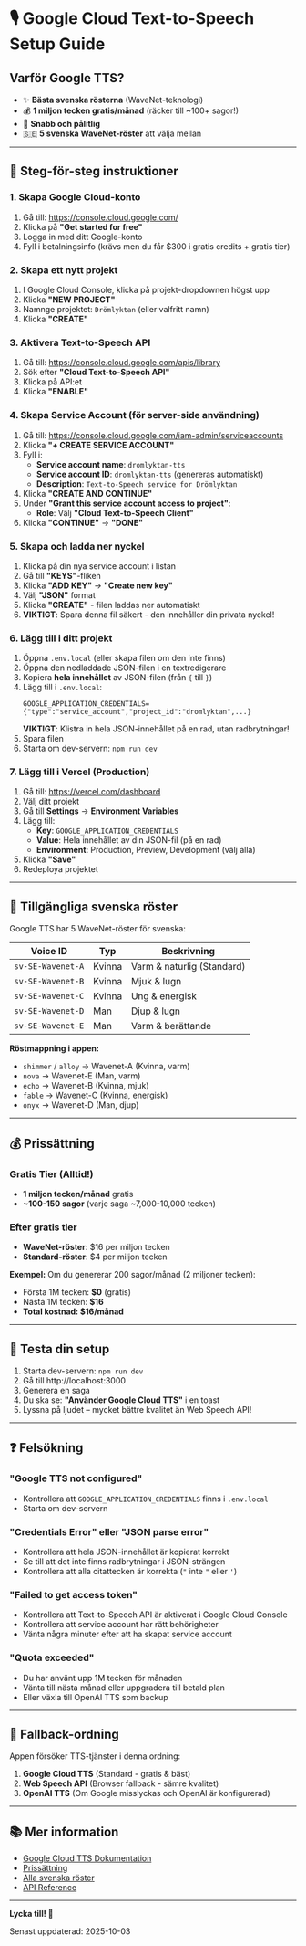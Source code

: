# 🎙️ Google Cloud Text-to-Speech Setup Guide

## Varför Google TTS?

- ✨ **Bästa svenska rösterna** (WaveNet-teknologi)
- 💰 **1 miljon tecken gratis/månad** (räcker till ~100+ sagor!)
- 🚀 **Snabb och pålitlig**
- 🇸🇪 **5 svenska WaveNet-röster** att välja mellan

---

## 📝 Steg-för-steg instruktioner

### 1. Skapa Google Cloud-konto

1. Gå till: https://console.cloud.google.com/
2. Klicka på **"Get started for free"**
3. Logga in med ditt Google-konto
4. Fyll i betalningsinfo (krävs men du får $300 i gratis credits + gratis tier)

### 2. Skapa ett nytt projekt

1. I Google Cloud Console, klicka på projekt-dropdownen högst upp
2. Klicka **"NEW PROJECT"**
3. Namnge projektet: `Drömlyktan` (eller valfritt namn)
4. Klicka **"CREATE"**

### 3. Aktivera Text-to-Speech API

1. Gå till: https://console.cloud.google.com/apis/library
2. Sök efter **"Cloud Text-to-Speech API"**
3. Klicka på API:et
4. Klicka **"ENABLE"**

### 4. Skapa Service Account (för server-side användning)

1. Gå till: https://console.cloud.google.com/iam-admin/serviceaccounts
2. Klicka **"+ CREATE SERVICE ACCOUNT"**
3. Fyll i:
   - **Service account name**: `dromlyktan-tts`
   - **Service account ID**: `dromlyktan-tts` (genereras automatiskt)
   - **Description**: `Text-to-Speech service for Drömlyktan`
4. Klicka **"CREATE AND CONTINUE"**
5. Under **"Grant this service account access to project"**:
   - **Role**: Välj **"Cloud Text-to-Speech Client"**
6. Klicka **"CONTINUE"** → **"DONE"**

### 5. Skapa och ladda ner nyckel

1. Klicka på din nya service account i listan
2. Gå till **"KEYS"**-fliken
3. Klicka **"ADD KEY"** → **"Create new key"**
4. Välj **"JSON"** format
5. Klicka **"CREATE"** - filen laddas ner automatiskt
6. **VIKTIGT**: Spara denna fil säkert - den innehåller din privata nyckel!

### 6. Lägg till i ditt projekt

1. Öppna `.env.local` (eller skapa filen om den inte finns)
2. Öppna den nedladdade JSON-filen i en textredigerare
3. Kopiera **hela innehållet** av JSON-filen (från `{` till `}`)
4. Lägg till i `.env.local`:
   ```
   GOOGLE_APPLICATION_CREDENTIALS={"type":"service_account","project_id":"dromlyktan",...}
   ```
   **VIKTIGT**: Klistra in hela JSON-innehållet på en rad, utan radbrytningar!
5. Spara filen
6. Starta om dev-servern: `npm run dev`

### 7. Lägg till i Vercel (Production)

1. Gå till: https://vercel.com/dashboard
2. Välj ditt projekt
3. Gå till **Settings** → **Environment Variables**
4. Lägg till:
   - **Key**: `GOOGLE_APPLICATION_CREDENTIALS`
   - **Value**: Hela innehållet av din JSON-fil (på en rad)
   - **Environment**: Production, Preview, Development (välj alla)
5. Klicka **"Save"**
6. Redeploya projektet

---

## 🎵 Tillgängliga svenska röster

Google TTS har 5 WaveNet-röster för svenska:

| Voice ID | Typ | Beskrivning |
|----------|-----|-------------|
| `sv-SE-Wavenet-A` | Kvinna | Varm & naturlig (Standard) |
| `sv-SE-Wavenet-B` | Kvinna | Mjuk & lugn |
| `sv-SE-Wavenet-C` | Kvinna | Ung & energisk |
| `sv-SE-Wavenet-D` | Man | Djup & lugn |
| `sv-SE-Wavenet-E` | Man | Varm & berättande |

**Röstmappning i appen:**
- `shimmer` / `alloy` → Wavenet-A (Kvinna, varm)
- `nova` → Wavenet-E (Man, varm)
- `echo` → Wavenet-B (Kvinna, mjuk)
- `fable` → Wavenet-C (Kvinna, energisk)
- `onyx` → Wavenet-D (Man, djup)

---

## 💰 Prissättning

### Gratis Tier (Alltid!)
- **1 miljon tecken/månad** gratis
- **~100-150 sagor** (varje saga ~7,000-10,000 tecken)

### Efter gratis tier
- **WaveNet-röster**: $16 per miljon tecken
- **Standard-röster**: $4 per miljon tecken

**Exempel:**
Om du genererar 200 sagor/månad (2 miljoner tecken):
- Första 1M tecken: **$0** (gratis)
- Nästa 1M tecken: **$16**
- **Total kostnad: $16/månad**

---

## 🧪 Testa din setup

1. Starta dev-servern: `npm run dev`
2. Gå till http://localhost:3000
3. Generera en saga
4. Du ska se: **"Använder Google Cloud TTS"** i en toast
5. Lyssna på ljudet – mycket bättre kvalitet än Web Speech API!

---

## ❓ Felsökning

### "Google TTS not configured"
- Kontrollera att `GOOGLE_APPLICATION_CREDENTIALS` finns i `.env.local`
- Starta om dev-servern

### "Credentials Error" eller "JSON parse error"
- Kontrollera att hela JSON-innehållet är kopierat korrekt
- Se till att det inte finns radbrytningar i JSON-strängen
- Kontrollera att alla citattecken är korrekta (`"` inte `"` eller `'`)

### "Failed to get access token"
- Kontrollera att Text-to-Speech API är aktiverat i Google Cloud Console
- Kontrollera att service account har rätt behörigheter
- Vänta några minuter efter att ha skapat service account

### "Quota exceeded"
- Du har använt upp 1M tecken för månaden
- Vänta till nästa månad eller uppgradera till betald plan
- Eller växla till OpenAI TTS som backup

---

## 🔄 Fallback-ordning

Appen försöker TTS-tjänster i denna ordning:

1. **Google Cloud TTS** (Standard - gratis & bäst)
2. **Web Speech API** (Browser fallback - sämre kvalitet)
3. **OpenAI TTS** (Om Google misslyckas och OpenAI är konfigurerad)

---

## 📚 Mer information

- [Google Cloud TTS Dokumentation](https://cloud.google.com/text-to-speech/docs)
- [Prissättning](https://cloud.google.com/text-to-speech/pricing)
- [Alla svenska röster](https://cloud.google.com/text-to-speech/docs/voices)
- [API Reference](https://cloud.google.com/text-to-speech/docs/reference/rest)

---

**Lycka till! 🚀**

Senast uppdaterad: 2025-10-03

